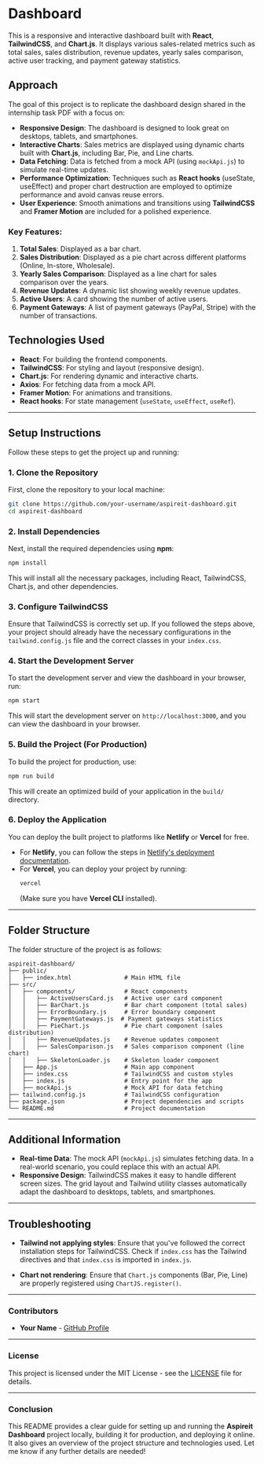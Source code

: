 # Dashboard

This is a responsive and interactive dashboard built with **React**, **TailwindCSS**, and **Chart.js**. It displays various sales-related metrics such as total sales, sales distribution, revenue updates, yearly sales comparison, active user tracking, and payment gateway statistics.

## Approach

The goal of this project is to replicate the dashboard design shared in the internship task PDF with a focus on:

- **Responsive Design**: The dashboard is designed to look great on desktops, tablets, and smartphones.
- **Interactive Charts**: Sales metrics are displayed using dynamic charts built with **Chart.js**, including Bar, Pie, and Line charts.
- **Data Fetching**: Data is fetched from a mock API (using `mockApi.js`) to simulate real-time updates.
- **Performance Optimization**: Techniques such as **React hooks** (useState, useEffect) and proper chart destruction are employed to optimize performance and avoid canvas reuse errors.
- **User Experience**: Smooth animations and transitions using **TailwindCSS** and **Framer Motion** are included for a polished experience.

### Key Features:
1. **Total Sales**: Displayed as a bar chart.
2. **Sales Distribution**: Displayed as a pie chart across different platforms (Online, In-store, Wholesale).
3. **Yearly Sales Comparison**: Displayed as a line chart for sales comparison over the years.
4. **Revenue Updates**: A dynamic list showing weekly revenue updates.
5. **Active Users**: A card showing the number of active users.
6. **Payment Gateways**: A list of payment gateways (PayPal, Stripe) with the number of transactions.

## Technologies Used
- **React**: For building the frontend components.
- **TailwindCSS**: For styling and layout (responsive design).
- **Chart.js**: For rendering dynamic and interactive charts.
- **Axios**: For fetching data from a mock API.
- **Framer Motion**: For animations and transitions.
- **React hooks**: For state management (`useState`, `useEffect`, `useRef`).

---

## Setup Instructions

Follow these steps to get the project up and running:

### 1. Clone the Repository
First, clone the repository to your local machine:

```bash
git clone https://github.com/your-username/aspireit-dashboard.git
cd aspireit-dashboard
```

### 2. Install Dependencies
Next, install the required dependencies using **npm**:

```bash
npm install
```

This will install all the necessary packages, including React, TailwindCSS, Chart.js, and other dependencies.

### 3. Configure TailwindCSS
Ensure that TailwindCSS is correctly set up. If you followed the steps above, your project should already have the necessary configurations in the `tailwind.config.js` file and the correct classes in your `index.css`.

### 4. Start the Development Server
To start the development server and view the dashboard in your browser, run:

```bash
npm start
```

This will start the development server on `http://localhost:3000`, and you can view the dashboard in your browser.

### 5. Build the Project (For Production)
To build the project for production, use:

```bash
npm run build
```

This will create an optimized build of your application in the `build/` directory.

### 6. Deploy the Application
You can deploy the built project to platforms like **Netlify** or **Vercel** for free. 

- For **Netlify**, you can follow the steps in [Netlify's deployment documentation](https://docs.netlify.com/site-deploys/create-deploys/).
- For **Vercel**, you can deploy your project by running:
  ```bash
  vercel
  ```
  (Make sure you have **Vercel CLI** installed).

---

## Folder Structure

The folder structure of the project is as follows:

```
aspireit-dashboard/
├── public/
│   ├── index.html               # Main HTML file
├── src/
│   ├── components/              # React components
│   │   ├── ActiveUsersCard.js   # Active user card component
│   │   ├── BarChart.js          # Bar chart component (total sales)
│   │   ├── ErrorBoundary.js     # Error boundary component
│   │   ├── PaymentGateways.js  # Payment gateways statistics
│   │   ├── PieChart.js          # Pie chart component (sales distribution)
│   │   ├── RevenueUpdates.js    # Revenue updates component
│   │   ├── SalesComparison.js   # Sales comparison component (line chart)
│   │   ├── SkeletonLoader.js    # Skeleton loader component
│   ├── App.js                   # Main app component
│   ├── index.css                # TailwindCSS and custom styles
│   ├── index.js                 # Entry point for the app
│   ├── mockApi.js               # Mock API for data fetching
├── tailwind.config.js           # TailwindCSS configuration
├── package.json                 # Project dependencies and scripts
└── README.md                    # Project documentation
```

---

## Additional Information

- **Real-time Data**: The mock API (`mockApi.js`) simulates fetching data. In a real-world scenario, you could replace this with an actual API.
- **Responsive Design**: TailwindCSS makes it easy to handle different screen sizes. The grid layout and Tailwind utility classes automatically adapt the dashboard to desktops, tablets, and smartphones.

---

## Troubleshooting

- **Tailwind not applying styles**: Ensure that you've followed the correct installation steps for TailwindCSS. Check if `index.css` has the Tailwind directives and that `index.css` is imported in `index.js`.
  
- **Chart not rendering**: Ensure that `Chart.js` components (Bar, Pie, Line) are properly registered using `ChartJS.register()`.

---

### **Contributors**
- **Your Name** - [GitHub Profile](https://github.com/your-username)

---

### **License**
This project is licensed under the MIT License - see the [LICENSE](LICENSE) file for details.

---

### **Conclusion**

This README provides a clear guide for setting up and running the **Aspireit Dashboard** project locally, building it for production, and deploying it online. It also gives an overview of the project structure and technologies used. Let me know if any further details are needed!